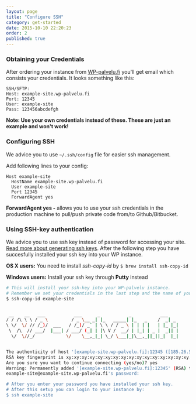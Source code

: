 ```yaml
---
layout: page
title: "Configure SSH"
category: get-started
date: 2015-10-10 22:20:23
order: 2
published: true
---
```


### Obtaining your Credentials

After ordering your instance from [WP-palvelu.fi](https://wp-palvelu.fi) you'll get email which consists your credentials. It looks something like this:

    SSH/SFTP:
    Host: example-site.wp-palvelu.fi
    Port: 12345
    User: example-site
    Pass: 123456abcdefgh

**Note: Use your own credentials instead of these. These are just an example and won't work!**
### Configuring SSH

We advice you to use ```~/.ssh/config``` file for easier ssh management.

Add following lines to your config:

    Host example-site
      HostName example-site.wp-palvelu.fi
      User example-site
      Port 12345
      ForwardAgent yes

**ForwardAgent yes -** allows you to use your ssh credentials in the production machine to pull/push private code from/to Github/Bitbucket.

### Using SSH-key authentication
We advice you to use ssh key instead of password for accessing your site. [Read more about generating ssh keys](https://help.github.com/articles/generating-ssh-keys/). After the following step you have succesfully installed your ssh key into your WP instance.

**OS X users:** You need to install *ssh-copy-id* by ```$ brew install ssh-copy-id```

**Windows users:** Install your ssh key through **Putty** instead

```bash
# This will install your ssh-key into your WP-palvelu instance.
# Remember we set your credentials in the last step and the name of your site won't be example-site
$ ssh-copy-id example-site


 __    __   ___           ___      _           _           ___
/ / /\ \ \ / _ \         / _ \__ _| |_   _____| |_   _    /  _| _
\ \/  \/ // /_)/  ___   / /_)/ _` | \ \ / / _ \ | | | |   | |_ |_|
 \  /\  // ___/  |___| / ___/ (_| | |\ V /  __/ | |_| | _ |  _|| |
  \/  \//_/            \/    \__,_|_| \_/ \___|_|\__,_||_||_|  |_|


The authenticity of host '[example-site.wp-palvelu.fi]:12345 ([185.26.50.24]:12345)' cant be established.
RSA key fingerprint is xy:xy:xy:xy:xy:xy:xy:xy:xy:xy:xy:xy:xy:xy:xy:xy.
Are you sure you want to continue connecting (yes/no)? yes
Warning: Permanently added '[example-site.wp-palvelu.fi]:12345' (RSA) to the list of known hosts.
example-site@example-site.wp-palvelu.fi's password:

# After you enter your password you have installed your ssh key.
# After this setup you can login to your instance by:
$ ssh example-site
```


